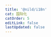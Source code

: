 ```yaml
---
title: '@nild/i18n'
cat: 国际化
catOrder: 5
editLink: false
lastUpdated: false
---
```


<!--@include: ../../../packages/i18n/CHANGELOG.md-->